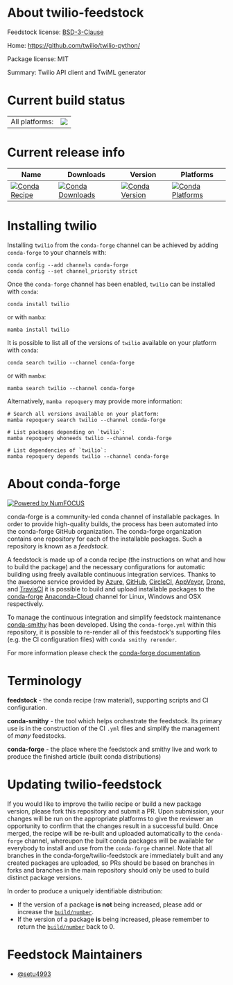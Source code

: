 About twilio-feedstock
======================

Feedstock license: [BSD-3-Clause](https://github.com/conda-forge/twilio-feedstock/blob/main/LICENSE.txt)

Home: https://github.com/twilio/twilio-python/

Package license: MIT

Summary: Twilio API client and TwiML generator

Current build status
====================


<table><tr><td>All platforms:</td>
    <td>
      <a href="https://dev.azure.com/conda-forge/feedstock-builds/_build/latest?definitionId=8285&branchName=main">
        <img src="https://dev.azure.com/conda-forge/feedstock-builds/_apis/build/status/twilio-feedstock?branchName=main">
      </a>
    </td>
  </tr>
</table>

Current release info
====================

| Name | Downloads | Version | Platforms |
| --- | --- | --- | --- |
| [![Conda Recipe](https://img.shields.io/badge/recipe-twilio-green.svg)](https://anaconda.org/conda-forge/twilio) | [![Conda Downloads](https://img.shields.io/conda/dn/conda-forge/twilio.svg)](https://anaconda.org/conda-forge/twilio) | [![Conda Version](https://img.shields.io/conda/vn/conda-forge/twilio.svg)](https://anaconda.org/conda-forge/twilio) | [![Conda Platforms](https://img.shields.io/conda/pn/conda-forge/twilio.svg)](https://anaconda.org/conda-forge/twilio) |

Installing twilio
=================

Installing `twilio` from the `conda-forge` channel can be achieved by adding `conda-forge` to your channels with:

```
conda config --add channels conda-forge
conda config --set channel_priority strict
```

Once the `conda-forge` channel has been enabled, `twilio` can be installed with `conda`:

```
conda install twilio
```

or with `mamba`:

```
mamba install twilio
```

It is possible to list all of the versions of `twilio` available on your platform with `conda`:

```
conda search twilio --channel conda-forge
```

or with `mamba`:

```
mamba search twilio --channel conda-forge
```

Alternatively, `mamba repoquery` may provide more information:

```
# Search all versions available on your platform:
mamba repoquery search twilio --channel conda-forge

# List packages depending on `twilio`:
mamba repoquery whoneeds twilio --channel conda-forge

# List dependencies of `twilio`:
mamba repoquery depends twilio --channel conda-forge
```


About conda-forge
=================

[![Powered by
NumFOCUS](https://img.shields.io/badge/powered%20by-NumFOCUS-orange.svg?style=flat&colorA=E1523D&colorB=007D8A)](https://numfocus.org)

conda-forge is a community-led conda channel of installable packages.
In order to provide high-quality builds, the process has been automated into the
conda-forge GitHub organization. The conda-forge organization contains one repository
for each of the installable packages. Such a repository is known as a *feedstock*.

A feedstock is made up of a conda recipe (the instructions on what and how to build
the package) and the necessary configurations for automatic building using freely
available continuous integration services. Thanks to the awesome service provided by
[Azure](https://azure.microsoft.com/en-us/services/devops/), [GitHub](https://github.com/),
[CircleCI](https://circleci.com/), [AppVeyor](https://www.appveyor.com/),
[Drone](https://cloud.drone.io/welcome), and [TravisCI](https://travis-ci.com/)
it is possible to build and upload installable packages to the
[conda-forge](https://anaconda.org/conda-forge) [Anaconda-Cloud](https://anaconda.org/)
channel for Linux, Windows and OSX respectively.

To manage the continuous integration and simplify feedstock maintenance
[conda-smithy](https://github.com/conda-forge/conda-smithy) has been developed.
Using the ``conda-forge.yml`` within this repository, it is possible to re-render all of
this feedstock's supporting files (e.g. the CI configuration files) with ``conda smithy rerender``.

For more information please check the [conda-forge documentation](https://conda-forge.org/docs/).

Terminology
===========

**feedstock** - the conda recipe (raw material), supporting scripts and CI configuration.

**conda-smithy** - the tool which helps orchestrate the feedstock.
                   Its primary use is in the construction of the CI ``.yml`` files
                   and simplify the management of *many* feedstocks.

**conda-forge** - the place where the feedstock and smithy live and work to
                  produce the finished article (built conda distributions)


Updating twilio-feedstock
=========================

If you would like to improve the twilio recipe or build a new
package version, please fork this repository and submit a PR. Upon submission,
your changes will be run on the appropriate platforms to give the reviewer an
opportunity to confirm that the changes result in a successful build. Once
merged, the recipe will be re-built and uploaded automatically to the
`conda-forge` channel, whereupon the built conda packages will be available for
everybody to install and use from the `conda-forge` channel.
Note that all branches in the conda-forge/twilio-feedstock are
immediately built and any created packages are uploaded, so PRs should be based
on branches in forks and branches in the main repository should only be used to
build distinct package versions.

In order to produce a uniquely identifiable distribution:
 * If the version of a package **is not** being increased, please add or increase
   the [``build/number``](https://docs.conda.io/projects/conda-build/en/latest/resources/define-metadata.html#build-number-and-string).
 * If the version of a package **is** being increased, please remember to return
   the [``build/number``](https://docs.conda.io/projects/conda-build/en/latest/resources/define-metadata.html#build-number-and-string)
   back to 0.

Feedstock Maintainers
=====================

* [@setu4993](https://github.com/setu4993/)

